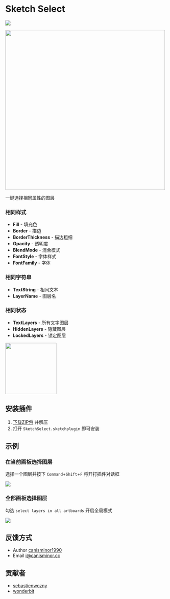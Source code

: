 # Sketch Select
![](https://badges.sketchpacks.com/plugins/cm.sketch.select/version.svg)

<img src="https://o4j4l4n7h.qnssl.com/2017-08-04-cover_select.png" width="500">

一键选择相同属性的图层

### 相同样式

- **Fill** - 填充色
- **Border** - 描边
- **BorderThickness** - 描边粗细
- **Opacity** - 透明度
- **BlendMode** - 混合模式
- **FontStyle** - 字体样式
- **FontFamily** - 字体

### 相同字符串

- **TextString** - 相同文本
- **LayerName** - 图层名

### 相同状态

- **TextLayers** - 所有文字图层
- **HiddenLayers** - 隐藏图层
- **LockedLayers** - 锁定图层

<a href="http://bit.ly/SketchRunnerWebsite">
  <img src="http://sketchrunner.com/img/badge_white.png" width="160">
</a>

## 安装插件

1. [下载ZIP包](https://github.com/canisminor1990/sketch-select/archive/master.zip) 并解压
2. 打开 `SketchSelect.sketchplugin` 即可安装

## 示例

### 在当前画板选择图层

选择一个图层并按下 `Command`+`Shift`+`F` 将开打插件对话框

![](http://i.imgur.com/Hly5g1r.png)

### 全部画板选择图层

勾选 `select layers in all artboards` 开启全局模式

![](http://i.imgur.com/xkma6Lb.png)

## 反馈方式

* Author [canisminor1990](https://github.com/canisminor1990)
* Email <i@canisminor.cc>

## 贡献者

* [sebastienwozny](https://github.com/sebastienwozny)
* [wonderbit](https://github.com/wonderbit/sketch-select-similar-layers)
